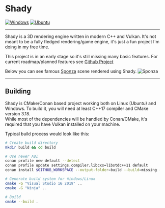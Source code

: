 # Shady
[![Windows](https://github.com/JacobDomagala/Shady/actions/workflows/windows.yml/badge.svg?branch=master)](https://github.com/JacobDomagala/Shady/actions/workflows/windows.yml?query=branch%3Amaster)
[![Ubuntu](https://github.com/JacobDomagala/Shady/actions/workflows/ubuntu.yml/badge.svg?branch=master)](https://github.com/JacobDomagala/Shady/actions/workflows/ubuntu.yml?query=branch%3Amaster)

------------------------------------------------------------

Shady is a 3D rendering engine written in modern C++ and Vulkan. It's not meant to be a fully fledged rendering/game engine, it's just a fun project I'm doing in my free time. </br>

This project is in an early stage so it's still missing many basic features. For current roadmap/planned features see [Github Project](https://github.com/JacobDomagala/Shady/projects/2) </br>

Below you can see famous [Sponza](https://en.wikipedia.org/wiki/Sponza_Palace) scene rendered using Shady.
![Sponza](https://github.com/JacobDomagala/Shady/wiki/screenshot_vulkan.PNG)

------------------------------------------------------------
## Building

Shady is CMake/Conan based project working both on Linux (Ubuntu) and Windows. To build it, you will need at least C++17 compiler and CMake version 3.18. </br>
While most of the dependencies will be handled by Conan/CMake, it's required that you have Vulkan installed on your machine.

Typical build process would look like this:
```bash
# Create build directory
mkdir build && cd build

# Use newer ABI
conan profile new default --detect
conan profile update settings.compiler.libcxx=libstdc++11 default
conan install $GITHUB_WORKSPACE --output-folder=build --build=missing --settings=build_type=Release

# Generate build system for Windows/Linux
cmake -G "Visual Studio 16 2019" ..
cmake -G "Ninja" ..

# Build
cmake --build .
```
